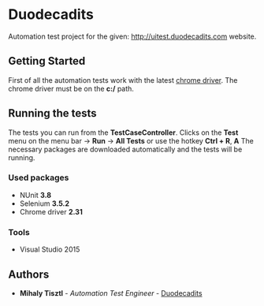 # Duodecadits

Automation test project for the given: http://uitest.duodecadits.com website.

## Getting Started

First of all the automation tests work with the latest [chrome driver](https://chromedriver.storage.googleapis.com/2.31/chromedriver_win32.zip).
The chrome driver must be on the **c:/** path.

## Running the tests

The tests you can run from the **TestCaseController**.
Clicks on the **Test** menu on the menu bar -> **Run** -> **All Tests** or use the hotkey **Ctrl + R**, **A**
The necessary packages are downloaded automatically and the tests will be running.

### Used packages
* NUnit **3.8**
* Selenium **3.5.2**
* Chrome driver **2.31**

### Tools
* Visual Studio 2015

## Authors

* **Mihaly Tisztl** - *Automation Test Engineer* - [Duodecadits](https://github.com/venity/duodecadits_test)
